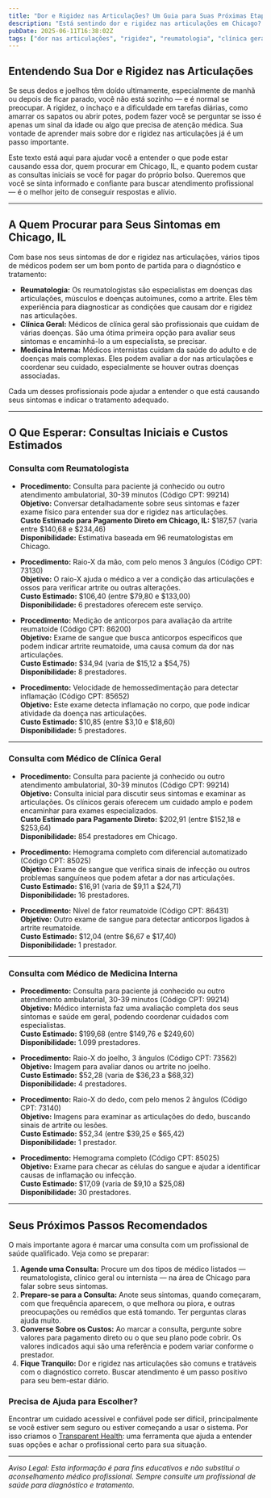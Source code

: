 ```yaml
---
title: "Dor e Rigidez nas Articulações? Um Guia para Suas Próximas Etapas de Saúde em Chicago, IL"
description: "Está sentindo dor e rigidez nas articulações em Chicago? Saiba a quem procurar, o que esperar e os custos estimados para consultas iniciais perto de você."
pubDate: 2025-06-11T16:38:02Z
tags: ["dor nas articulações", "rigidez", "reumatologia", "clínica geral", "medicina interna", "saúde em Chicago", "custos de saúde", "sintomas de artrite"]
---
```


## Entendendo Sua Dor e Rigidez nas Articulações

Se seus dedos e joelhos têm doído ultimamente, especialmente de manhã ou depois de ficar parado, você não está sozinho — e é normal se preocupar. A rigidez, o inchaço e a dificuldade em tarefas diárias, como amarrar os sapatos ou abrir potes, podem fazer você se perguntar se isso é apenas um sinal da idade ou algo que precisa de atenção médica. Sua vontade de aprender mais sobre dor e rigidez nas articulações já é um passo importante.

Este texto está aqui para ajudar você a entender o que pode estar causando essa dor, quem procurar em Chicago, IL, e quanto podem custar as consultas iniciais se você for pagar do próprio bolso. Queremos que você se sinta informado e confiante para buscar atendimento profissional — é o melhor jeito de conseguir respostas e alívio.

---

## A Quem Procurar para Seus Sintomas em Chicago, IL

Com base nos seus sintomas de dor e rigidez nas articulações, vários tipos de médicos podem ser um bom ponto de partida para o diagnóstico e tratamento:

- **Reumatologia:** Os reumatologistas são especialistas em doenças das articulações, músculos e doenças autoimunes, como a artrite. Eles têm experiência para diagnosticar as condições que causam dor e rigidez nas articulações.
- **Clínica Geral:** Médicos de clínica geral são profissionais que cuidam de várias doenças. São uma ótima primeira opção para avaliar seus sintomas e encaminhá-lo a um especialista, se precisar.
- **Medicina Interna:** Médicos internistas cuidam da saúde do adulto e de doenças mais complexas. Eles podem avaliar a dor nas articulações e coordenar seu cuidado, especialmente se houver outras doenças associadas.

Cada um desses profissionais pode ajudar a entender o que está causando seus sintomas e indicar o tratamento adequado.

---

## O Que Esperar: Consultas Iniciais e Custos Estimados

### Consulta com Reumatologista

- **Procedimento:** Consulta para paciente já conhecido ou outro atendimento ambulatorial, 30-39 minutos (Código CPT: 99214)  
  **Objetivo:** Conversar detalhadamente sobre seus sintomas e fazer exame físico para entender sua dor e rigidez nas articulações.  
  **Custo Estimado para Pagamento Direto em Chicago, IL:** $187,57 (varia entre $140,68 e $234,46)  
  **Disponibilidade:** Estimativa baseada em 96 reumatologistas em Chicago.

- **Procedimento:** Raio-X da mão, com pelo menos 3 ângulos (Código CPT: 73130)  
  **Objetivo:** O raio-X ajuda o médico a ver a condição das articulações e ossos para verificar artrite ou outras alterações.  
  **Custo Estimado:** $106,40 (entre $79,80 e $133,00)  
  **Disponibilidade:** 6 prestadores oferecem este serviço.

- **Procedimento:** Medição de anticorpos para avaliação da artrite reumatoide (Código CPT: 86200)  
  **Objetivo:** Exame de sangue que busca anticorpos específicos que podem indicar artrite reumatoide, uma causa comum da dor nas articulações.  
  **Custo Estimado:** $34,94 (varia de $15,12 a $54,75)  
  **Disponibilidade:** 8 prestadores.

- **Procedimento:** Velocidade de hemossedimentação para detectar inflamação (Código CPT: 85652)  
  **Objetivo:** Este exame detecta inflamação no corpo, que pode indicar atividade da doença nas articulações.  
  **Custo Estimado:** $10,85 (entre $3,10 e $18,60)  
  **Disponibilidade:** 5 prestadores.

---

### Consulta com Médico de Clínica Geral

- **Procedimento:** Consulta para paciente já conhecido ou outro atendimento ambulatorial, 30-39 minutos (Código CPT: 99214)  
  **Objetivo:** Consulta inicial para discutir seus sintomas e examinar as articulações. Os clínicos gerais oferecem um cuidado amplo e podem encaminhar para exames especializados.  
  **Custo Estimado para Pagamento Direto:** $202,91 (entre $152,18 e $253,64)  
  **Disponibilidade:** 854 prestadores em Chicago.

- **Procedimento:** Hemograma completo com diferencial automatizado (Código CPT: 85025)  
  **Objetivo:** Exame de sangue que verifica sinais de infecção ou outros problemas sanguíneos que podem afetar a dor nas articulações.  
  **Custo Estimado:** $16,91 (varia de $9,11 a $24,71)  
  **Disponibilidade:** 16 prestadores.

- **Procedimento:** Nível de fator reumatoide (Código CPT: 86431)  
  **Objetivo:** Outro exame de sangue para detectar anticorpos ligados à artrite reumatoide.  
  **Custo Estimado:** $12,04 (entre $6,67 e $17,40)  
  **Disponibilidade:** 1 prestador.

---

### Consulta com Médico de Medicina Interna

- **Procedimento:** Consulta para paciente já conhecido ou outro atendimento ambulatorial, 30-39 minutos (Código CPT: 99214)  
  **Objetivo:** Médico internista faz uma avaliação completa dos seus sintomas e saúde em geral, podendo coordenar cuidados com especialistas.  
  **Custo Estimado:** $199,68 (entre $149,76 e $249,60)  
  **Disponibilidade:** 1.099 prestadores.

- **Procedimento:** Raio-X do joelho, 3 ângulos (Código CPT: 73562)  
  **Objetivo:** Imagem para avaliar danos ou artrite no joelho.  
  **Custo Estimado:** $52,28 (varia de $36,23 a $68,32)  
  **Disponibilidade:** 4 prestadores.

- **Procedimento:** Raio-X do dedo, com pelo menos 2 ângulos (Código CPT: 73140)  
  **Objetivo:** Imagens para examinar as articulações do dedo, buscando sinais de artrite ou lesões.  
  **Custo Estimado:** $52,34 (entre $39,25 e $65,42)  
  **Disponibilidade:** 1 prestador.

- **Procedimento:** Hemograma completo (Código CPT: 85025)  
  **Objetivo:** Exame para checar as células do sangue e ajudar a identificar causas de inflamação ou infecção.  
  **Custo Estimado:** $17,09 (varia de $9,10 a $25,08)  
  **Disponibilidade:** 30 prestadores.

---

## Seus Próximos Passos Recomendados

O mais importante agora é marcar uma consulta com um profissional de saúde qualificado. Veja como se preparar:

1. **Agende uma Consulta:** Procure um dos tipos de médico listados — reumatologista, clínico geral ou internista — na área de Chicago para falar sobre seus sintomas.
2. **Prepare-se para a Consulta:** Anote seus sintomas, quando começaram, com que frequência aparecem, o que melhora ou piora, e outras preocupações ou remédios que está tomando. Ter perguntas claras ajuda muito.
3. **Converse Sobre os Custos:** Ao marcar a consulta, pergunte sobre valores para pagamento direto ou o que seu plano pode cobrir. Os valores indicados aqui são uma referência e podem variar conforme o prestador.
4. **Fique Tranquilo:** Dor e rigidez nas articulações são comuns e tratáveis com o diagnóstico correto. Buscar atendimento é um passo positivo para seu bem-estar diário.

### Precisa de Ajuda para Escolher?

Encontrar um cuidado acessível e confiável pode ser difícil, principalmente se você estiver sem seguro ou estiver começando a usar o sistema. Por isso criamos o [Transparent Health](https://transparenthealth.ai): uma ferramenta que ajuda a entender suas opções e achar o profissional certo para sua situação.

---

*Aviso Legal: Esta informação é para fins educativos e não substitui o aconselhamento médico profissional. Sempre consulte um profissional de saúde para diagnóstico e tratamento.*
